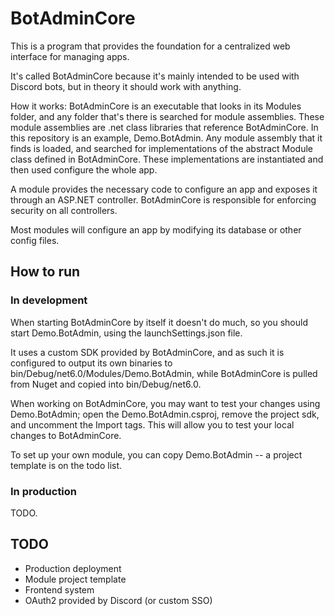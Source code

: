 # BotAdminCore
This is a program that provides the foundation for a centralized web interface for managing apps.

It's called BotAdminCore because it's mainly intended to be used with Discord bots, but in theory it should work with anything.

How it works: BotAdminCore is an executable that looks in its Modules folder, and any folder that's there is searched for module assemblies. These module assemblies are .net class libraries that reference BotAdminCore. In this repository is an example, Demo.BotAdmin. Any module assembly that it finds is loaded, and searched for implementations of the abstract Module class defined in BotAdminCore. These implementations are instantiated and then used configure the whole app.

A module provides the necessary code to configure an app and exposes it through an ASP.NET controller. BotAdminCore is responsible for enforcing security on all controllers.

Most modules will configure an app by modifying its database or other config files.

## How to run
### In development
When starting BotAdminCore by itself it doesn't do much, so you should start Demo.BotAdmin, using the launchSettings.json file.

It uses a custom SDK provided by BotAdminCore, and as such it is configured to output its own binaries to bin/Debug/net6.0/Modules/Demo.BotAdmin, while BotAdminCore is pulled from Nuget and copied into bin/Debug/net6.0.

When working on BotAdminCore, you may want to test your changes using Demo.BotAdmin; open the Demo.BotAdmin.csproj, remove the project sdk, and uncomment the Import tags. This will allow you to test your local changes to BotAdminCore.

To set up your own module, you can copy Demo.BotAdmin -- a project template is on the todo list.

### In production
TODO.

## TODO
- Production deployment
- Module project template
- Frontend system
- OAuth2 provided by Discord (or custom SSO)

